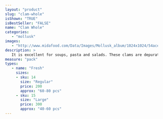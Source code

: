 ```yaml
---
layout: "product"
slug: "clam-whole"
isShown: "TRUE"
isBestSeller: "FALSE"
name: "Clam Whole"
categories:
   - "mollusk"
images:
   - "http://www.midafood.com/Data/Images/Mollusk_album/1024x1024/54ace0ef8b582232.jpg"
description: >
   It is excellent for soups, pasta and salads. These clams are depurated and cleaned whole shell. It has sweet meat and briny juice.
measure: "pack"
types: 
   - name: "Fresh"
     sizes: 
     - sku: 14
       size: "Regular"
       price: 200
       approx: "60-80 pcs"
     - sku: 15
       size: "Large"
       price: 300
       approx: "40-60 pcs"
---
```

